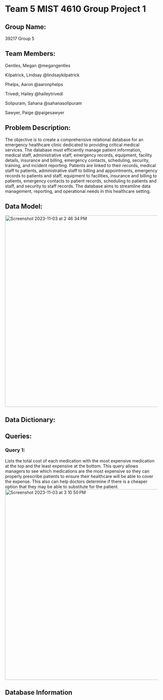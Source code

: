 # Team 5 MIST 4610 Group Project 1
## Group Name:

39217 Group 5


## Team Members: 

Gentles, Megan @megangentles

Kilpatrick, Lindsay @lindsaykilpatrick

Phelps, Aaron @aaronphelps

Trivedi, Hailey @haileytrivedi

Solipuram, Sahana @sahanasolipuram 

Sawyer, Paige @paigesawyer


## Problem Description:

The objective is to create a comprehensive relational database for an emergency healthcare clinic dedicated to providing critical medical services. The database must efficiently manage patient information, medical staff, administrative staff, emergency records, equipment, facility details, insurance and billing, emergency contacts, scheduling, security, training, and incident reporting. Patients are linked to their records, medical staff to patients, administrative staff to billing and appointments, emergency records to patients and staff, equipment to facilities, insurance and billing to patients, emergency contacts to patient records, scheduling to patients and staff, and security to staff records. The database aims to streamline data management, reporting, and operational needs in this healthcare setting.

## Data Model:
<img width="631" alt="Screenshot 2023-11-03 at 2 46 34 PM" src="https://github.com/haileytrivedi/MIST4610-Group-Project-1/assets/149614680/518da1f0-de85-48a7-a3aa-e3c47af88fea">


## Data Dictionary:
## Queries:
### Query 1:
Lists the total cost of each medication with the most expensive medication at the top and the least expensive at the bottom. This query allows managers to see which medications are the most expensive so they can properly prescribe patients to ensure their healthcare will be able to cover the expense. This also can help doctors determine if there is a cheaper option that they may be able to substitute for the patient. 
<img width="628" alt="Screenshot 2023-11-03 at 3 10 50 PM" src="https://github.com/haileytrivedi/MIST4610-Group-Project-1/assets/149614680/a338f1df-0985-4163-a956-f01661d0a7b3">


## Database Information
